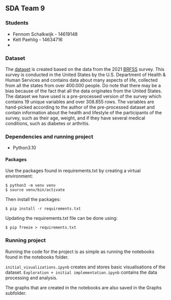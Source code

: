 ## SDA Team 9

### Students
- Fennom Schalkwijk - 14619148
- Kelt Paehlig - 14634716
-

### Dataset
The [dataset](https://www.kaggle.com/datasets/alphiree/cardiovascular-diseases-risk-prediction-dataset) is created
based on the data from the 2021 [BRFSS](https://www.cdc.gov/brfss/index.html) survey. This survey is conducted in the
United States by the U.S. Department of Health & Human Services and contains data about many aspects of life, collected from all the states
from over 400.000 people. Do note that there may be a bias because of the fact
that all the data originates from the United States. The dataset we have used is a pre-processed
version of the survey which contains 19 unique variables and over 308.855 rows. The
variables are hand-picked according to the author of the pre-processed dataset and contain
information about the health and lifestyle of the participants of the survey, such as their age, weight, and if they have several
medical conditions, such as diabetes or arthritis.

### Dependencies and running project

- Python3.10

#### Packages
Use the packages found in requirements.txt by creating a virtual environment:

```
$ python3 -m venv venv
$ source venv/bin/activate
```

Then install the packages:

```
$ pip install -r requirements.txt
```

Updating the requirements.txt file can be done using:
```
$ pip freeze > requirements.txt
```

### Running project
Running the code for the project is as simple as running the
notebooks found in the notebooks folder.

`initial_visualizations.ipynb` creates and stores basic visualisations of the dataset.
`Exploration + initial implementation.ipynb` contains the data processing and analysis.

The graphs that are created in the notebooks are also saved in the
Graphs subfolder.
